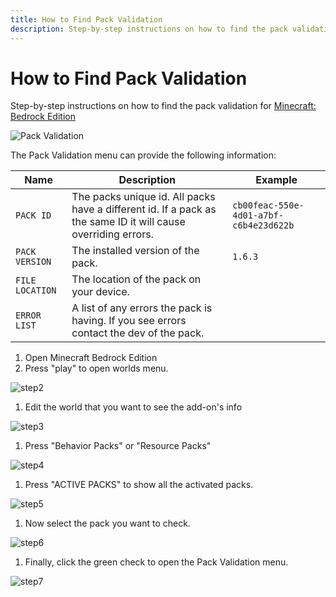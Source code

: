 ```yaml
---
title: How to Find Pack Validation
description: Step-by-step instructions on how to find the pack validation for Minecraft Bedrock Edition
---
```


# How to Find Pack Validation

Step-by-step instructions on how to find the pack validation for [Minecraft: Bedrock Edition](https://minecraft.wiki/w/Bedrock_Edition)

![Pack Validation](/images/a7b2e9e9-5758-4e4e-933e-9acca02b4f14.png)

The Pack Validation menu can provide the following information:

| Name            | Description                                                                                                   | Example                                |
| --------------- | ------------------------------------------------------------------------------------------------------------- | -------------------------------------- |
| `PACK ID`       | The packs unique id. All packs have a different id. If a pack as the same ID it will cause overriding errors. | `cb00feac-550e-4d01-a7bf-c6b4e23d622b` |
| `PACK VERSION`  | The installed version of the pack.                                                                            | `1.6.3`                                |
| `FILE LOCATION` | The location of the pack on your device.                                                                      |                                        |
| `ERROR LIST`    | A list of any errors the pack is having. If you see errors contact the dev of the pack.                       |                                        |

1. Open Minecraft Bedrock Edition
1. Press "play" to open worlds menu.

![step2](/images/1276f0ba-7e72-4aac-8724-2fe95eece56c.png)

1. Edit the world that you want to see the add-on's info

![step3](/images/908b15e5-6709-42a4-9143-378e6a3424ec.png)

1. Press "Behavior Packs" or "Resource Packs"

![step4](/images/b7073fd7-7eb1-4628-b2fe-c01027b70248.png)

1. Press "ACTIVE PACKS" to show all the activated packs.

![step5](/images/3e5c55f8-6774-45ad-9b04-54da6eab8948.png)

1. Now select the pack you want to check.

![step6](/images/641b7d83-4783-4083-987b-8c6cfe7a5944.png)

1. Finally, click the green check to open the Pack Validation menu.

![step7](/images/7561b7e2-504f-407c-9a41-549bf753705c.png)
